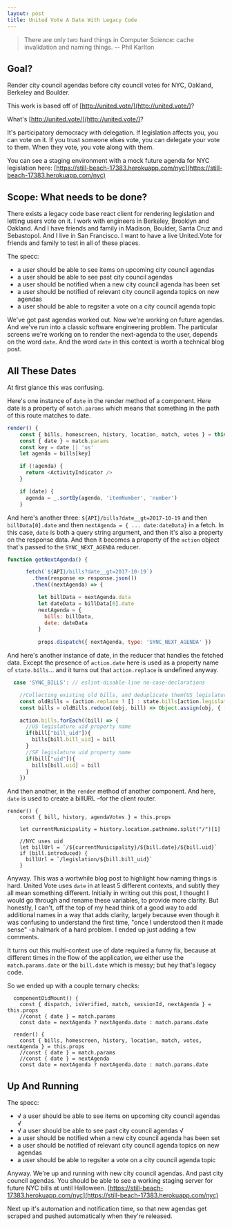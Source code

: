 ```yaml
---
layout: post
title: United Vote A Date With Legacy Code
---
```

> There are only two hard things in Computer Science: cache invalidation and naming things.
>-- Phil Karlton
## Goal?

Render city council agendas before city council votes for NYC, Oakland, Berkeley and Boulder.

This work is based off of [http://united.vote/](http://united.vote/)?

What's [http://united.vote/](http://united.vote/)?

It's participatory democracy with delegation. If legislation affects you, you can vote on it. If you trust someone elses vote, you can delegate your vote to them. When they vote, you vote along with them.

You can see a staging environment with a mock future agenda for NYC legislation here: [https://still-beach-17383.herokuapp.com/nyc](https://still-beach-17383.herokuapp.com/nyc)

## Scope: What needs to be done?

There exists a legacy code base react client for rendering legislation and letting users vote on it. I work with engineers in Berkeley, Brooklyn and Oakland. And I have friends and family in Madison, Boulder, Santa Cruz and Sebastopol. And I live in San Francisco. I want to have a live United.Vote for friends and family to test in all of these places.

The specc: 
- a user should be able to see items on upcoming city council agendas
- a user should be able to see past city council agendas
- a user should be notified when a new city council agenda has been set
- a user should be notified of relevant city council agenda topics on new agendas
- a user should be able to regsiter a vote on a city council agenda topic

We've got past agendas worked out. Now we're working on future agendas. And we've run into a classic software engineering problem. The particular screens we're working on to render the next-agenda to the user, depends on the word `date`. And the word `date` in this context is worth a technical blog post.

## All These Dates

At first glance this was confusing.

Here's one instance of `date` in the render method of a component. Here date is a property of `match.params` which means that something in the path of this route matches to date.

``` js
render() {
    const { bills, homescreen, history, location, match, votes } = this.props
    const { date } = match.params
    const key = date || 'us'
    let agenda = bills[key]

    if (!agenda) {
      return <ActivityIndicator />
    }

    if (date) {
      agenda = _.sortBy(agenda, 'itemNumber', 'number')
    }
```

And here's another three: `${API}/bills?date__gt=2017-10-19` and then `billData[0].date` and then `nextAgenda = { ... date:dateData}` in a fetch. In this case, `date` is both a query string argument, and then it's also a property on the response data. And then it becomes a property of the `action` object that's passed to the `SYNC_NEXT_AGENDA` reducer.

``` js
function getNextAgenda() {

      fetch(`${API}/bills?date__gt=2017-10-19`)
        .then(response => response.json())
        .then((nextAgenda) => {

          let billData = nextAgenda.data
          let dateData = billData[0].date
          nextAgenda = {
            bills: billData,
            date: dateData
          }
          
          props.dispatch({ nextAgenda, type: 'SYNC_NEXT_AGENDA' })
```

And here's another instance of date, in the reducer that handles the fetched data. Except the presence of `action.date` here is used as a property name of `state.bills`... and it turns out that `action.replace` is undefined anyway.

``` js
  case 'SYNC_BILLS': // eslint-disable-line no-case-declarations

    //Collecting existing old bills, and deduplicate them(US legislature API has dupes)
    const oldBills = (action.replace ? [] : state.bills[action.legislature || action.date] || [])
    const bills = oldBills.reduce((obj, bill) => Object.assign(obj, { [bill.bill_uid]: bill }), {})

    action.bills.forEach((bill) => {
      //US legislature uid property name
      if(bill["bill_uid"]){
        bills[bill.bill_uid] = bill
      }
      //SF legislature uid property name
      if(bill["uid"]){
        bills[bill.uid] = bill
      }
    })
```

And then another, in the `render` method of another component. And here, `date` is used to create a billURL –for the client router.

```
render() {
    const { bill, history, agendaVotes } = this.props

    let currentMunicipality = history.location.pathname.split("/")[1]

    //NYC uses uid
    let billUrl = `/${currentMunicipality}/${bill.date}/${bill.uid}`
    if (bill.introduced) {
      billUrl = `/legislation/${bill.bill_uid}`
    }
```

Anyway. This was a wortwhile blog post to highlight how naming things is hard. United Vote uses `date` in at least 5 different contexts, and subtly they all mean something different. Initially in writing out this post, I thought I would go through and rename these variables, to provide more clarity. But honestly, I can't, off the top of my head think of a good way to add additional names in a way that adds clarity, largely because even though it was confusing to understand the first time, "once I understood then it made sense" -a halmark of a hard problem. I ended up just adding a few comments.

It turns out this multi-context use of date required a funny fix, because at different times in the flow of the application, we either use the `match.params.date` or the `bill.date` which is messy; but hey that's legacy code.

So we ended up with a couple ternary checks:

```
  componentDidMount() {
    const { dispatch, isVerified, match, sessionId, nextAgenda } = this.props
    //const { date } = match.params
    const date = nextAgenda ? nextAgenda.date : match.params.date
```

```
  render() {
    const { bills, homescreen, history, location, match, votes, nextAgenda } = this.props
    //const { date } = match.params
    //const { date } = nextAgenda
    const date = nextAgenda ? nextAgenda.date : match.params.date
```

## Up And Running

The specc: 
- √ a user should be able to see items on upcoming city council agendas √
- √ a user should be able to see past city council agendas √
- a user should be notified when a new city council agenda has been set
- a user should be notified of relevant city council agenda topics on new agendas
- a user should be able to regsiter a vote on a city council agenda topic

Anyway. We're up and running with new city council agendas. And past city council agendas. You should be able to see a working staging server for future NYC bills at until Halloween. [https://still-beach-17383.herokuapp.com/nyc](https://still-beach-17383.herokuapp.com/nyc)

Next up it's automation and notification time, so that new agendas get scraped and pushed automatically when they're released.





